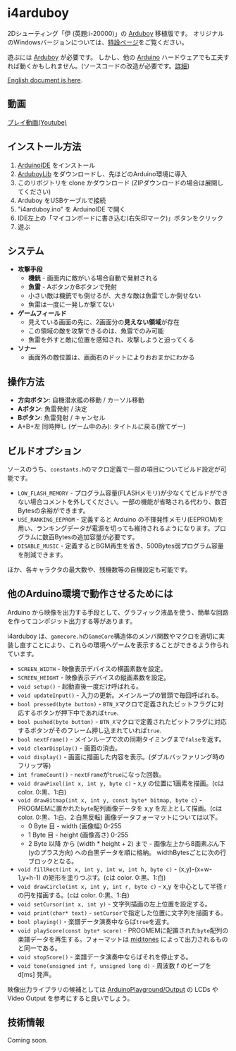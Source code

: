 # i4arduboy

2Dシューティング「伊 (英題:i-20000)」の [Arduboy](https://www.arduboy.com/) 移植版です。
オリジナルのWindowsバージョンについては、[特設ページ](http://amamoriya.gozaru.jp/i)をご覧ください。

遊ぶには [Arduboy](https://www.arduboy.com/) が必要です。
しかし、他の [Arduino](https://www.arduino.cc/) ハードウェアでも工夫すれば動くかもしれません。(ソースコードの改造が必要です。[詳細](#other_hardwares))

[English document is here](./README.md).

## 動画

[プレイ動画(Youtube)](https://www.youtube.com/watch?v=KDbjBe9sMog)

## インストール方法

1. [ArduinoIDE](https://www.arduino.cc/en/Main/Software) をインストール
2. [ArduboyLib](https://github.com/Arduboy/Arduboy) をダウンロードし、先ほどのArduino環境に導入
3. このリポジトリを clone かダウンロード (ZIPダウンロードの場合は展開してください)
4. Arduboy をUSBケーブルで接続
5. "i4arduboy.ino" を ArduinoIDE で開く
6. IDE左上の「マイコンボードに書き込む(右矢印マーク)」ボタンをクリック
7. 遊ぶ

## システム

* **攻撃手段**
  + **機銃** - 画面内に敵がいる場合自動で発射される
  + **魚雷** - AボタンかBボタンで発射
  + 小さい敵は機銃でも倒せるが、大きな敵は魚雷でしか倒せない
  + 魚雷は一度に一発しか撃てない
* **ゲームフィールド**
  + 見えている画面の先に、2画面分の**見えない領域**が存在
  + この領域の敵を攻撃できるのは、魚雷でのみ可能
  + 魚雷を外すと敵に位置を感知され、攻撃しようと迫ってくる
* **ソナー**
  + 画面外の敵位置は、画面右のドットによりおおまかにわかる

## 操作方法

* **方向ボタン**: 自機潜水艦の移動 / カーソル移動
* **Aボタン**: 魚雷発射 / 決定
* **Bボタン**: 魚雷発射 / キャンセル
* A+B+左 同時押し (ゲーム中のみ): タイトルに戻る(捨てゲー)

## ビルドオプション

ソースのうち、```constants.h```のマクロ定義で一部の項目についてビルド設定が可能です。

* ```LOW_FLASH_MEMORY``` - プログラム容量(FLASHメモリ)が少なくてビルドができない場合コメントを外してください。一部の機能が省略される代わり、数百Bytesの余裕ができます。
* ```USE_RANKING_EEPROM``` - 定義すると Arduino の不揮発性メモリ(EEPROM)を用い、ランキングデータが電源を切っても維持されるようになります。プログラムに数百Bytesの追加容量が必要です。
* ```DISABLE_MUSIC``` - 定義するとBGM再生を省き、500Bytes弱プログラム容量を削減できます。

ほか、各キャラクタの最大数や、残機数等の自機設定も可能です。

## <a name="other_hardwares">他のArduino環境で動作させるためには

Arduino から映像を出力する手段として、グラフィック液晶を使う、簡単な回路を作ってコンポジット出力する等があります。

i4arduboy は、```gamecore.h```の```GameCore```構造体のメンバ関数やマクロを適切に実装し直すことにより、これらの環境へゲームを表示することができるよう作られています。

* ```SCREEN_WIDTH``` - 映像表示デバイスの横画素数を設定。
* ```SCREEN_HEIGHT``` - 映像表示デバイスの縦画素数を設定。
* ```void setup()``` - 起動直後一度だけ呼ばれる。
* ```void updateInput()``` - 入力の更新。メインループの冒頭で毎回呼ばれる。
* ```bool pressed(byte button)``` - ```BTN_X```マクロで定義されたビットフラグに対応するボタンが押下中であれば```true```.
* ```bool pushed(byte button)``` - ```BTN_X```マクロで定義されたビットフラグに対応するボタンがそのフレーム押し込まれていれば```true```.
* ```bool nextFrame()``` - メインループで次の同期タイミングまで```false```を返す。
* ```void clearDisplay()``` - 画面の消去。
* ```void display()``` - 画面に描画した内容を表示。(ダブルバッファリング時のフリップ等)
* ```int frameCount()``` - ```nextFrame```が```true```になった回数。
* ```void drawPixel(int x, int y, byte c)``` - x,y の位置に1画素を描画。(cは color. 0:黒、1:白)
* ```void drawBitmap(int x, int y, const byte* bitmap, byte c)``` - PROGMEMに置かれた```byte```配列画像データを x,y を左上として描画。(cは color. 0:黒、1:白、2:白黒反転) 画像データフォーマットについては以下。
  + 0 Byte 目 - width (画像幅) 0-255
  + 1 Byte 目 - height (画像高さ) 0-255
  + 2 Byte 以降 から (width * height + 2) まで - 
    画像左上から8画素ぶん下 (yのプラス方向) への白黒データを順に格納。
    widthBytesごとに次の行ブロックとなる。
* ```void fillRect(int x, int y, int w, int h, byte c)``` - (x,y)-(x+w-1,y+h-1) の矩形を塗りつぶす。(cは color. 0:黒、1:白)
* ```void drawCircle(int x, int y, int r, byte c)``` - x,y を中心として半径 r の円を描画する。(cは color. 0:黒、1:白)
* ```void setCursor(int x, int y)``` - 文字列描画の左上位置を設定する。
* ```void print(char* text)``` - ```setCursor```で指定した位置に文字列を描画する。
* ```bool playing()``` - 楽譜データ演奏中ならば```true```を返す。
* ```void playScore(const byte* score)``` - PROGMEMに配置された```byte```配列の楽譜データを再生する。フォーマットは [miditones](https://github.com/LenShustek/miditones) によって出力されるものと同一である。
* ```void stopScore()``` - 楽譜データ演奏中ならばそれを停止する。
* ```void tone(unsigned int f, unsigned long d)``` - 周波数 f のビープを d[ms] 発声。

映像出力ライブラリの候補としては [ArduinoPlayground/Output](http://playground.arduino.cc/Main/InterfacingWithHardware#Output) の LCDs や Video Output を参考にすると良いでしょう。

## 技術情報

Coming soon.
